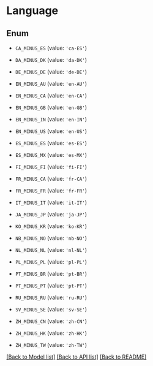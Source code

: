 # Language


## Enum

* `CA_MINUS_ES` (value: `'ca-ES'`)

* `DA_MINUS_DK` (value: `'da-DK'`)

* `DE_MINUS_DE` (value: `'de-DE'`)

* `EN_MINUS_AU` (value: `'en-AU'`)

* `EN_MINUS_CA` (value: `'en-CA'`)

* `EN_MINUS_GB` (value: `'en-GB'`)

* `EN_MINUS_IN` (value: `'en-IN'`)

* `EN_MINUS_US` (value: `'en-US'`)

* `ES_MINUS_ES` (value: `'es-ES'`)

* `ES_MINUS_MX` (value: `'es-MX'`)

* `FI_MINUS_FI` (value: `'fi-FI'`)

* `FR_MINUS_CA` (value: `'fr-CA'`)

* `FR_MINUS_FR` (value: `'fr-FR'`)

* `IT_MINUS_IT` (value: `'it-IT'`)

* `JA_MINUS_JP` (value: `'ja-JP'`)

* `KO_MINUS_KR` (value: `'ko-KR'`)

* `NB_MINUS_NO` (value: `'nb-NO'`)

* `NL_MINUS_NL` (value: `'nl-NL'`)

* `PL_MINUS_PL` (value: `'pl-PL'`)

* `PT_MINUS_BR` (value: `'pt-BR'`)

* `PT_MINUS_PT` (value: `'pt-PT'`)

* `RU_MINUS_RU` (value: `'ru-RU'`)

* `SV_MINUS_SE` (value: `'sv-SE'`)

* `ZH_MINUS_CN` (value: `'zh-CN'`)

* `ZH_MINUS_HK` (value: `'zh-HK'`)

* `ZH_MINUS_TW` (value: `'zh-TW'`)

[[Back to Model list]](../README.md#documentation-for-models) [[Back to API list]](../README.md#documentation-for-api-endpoints) [[Back to README]](../README.md)



